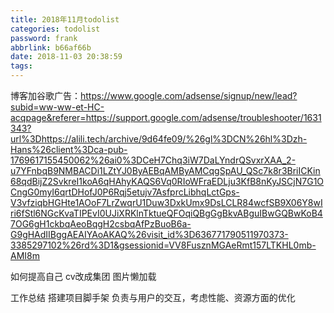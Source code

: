 ```yaml
---
title: 2018年11月todolist
categories: todolist
password: frank
abbrlink: b66af66b
date: 2018-11-03 20:38:59
tags:
---
```


博客加谷歌广告：https://www.google.com/adsense/signup/new/lead?subid=ww-ww-et-HC-acqpage&referer=https://support.google.com/adsense/troubleshooter/1631343?url%3Dhttps://alili.tech/archive/9d64fe09/%26gl%3DCN%26hl%3Dzh-Hans%26client%3Dca-pub-1769617155450062%26ai0%3DCeH7Chq3iW7DaLYndrQSvxrXAA_2-u7YFnbqB9NMBACDi1LZtYJ0ByAEBqAMByAMCqgSpAU_QSc7k8r3BriICKin68qdBijZ2SvkreI1koA6qHAhyKAQS6Vq0RIoWFraEDLju3KfB8nKyJSCjN7G1OCngG0myI6qrtDHofJ0P6Rqj5etujv7AsfprcLibhqLctGps-V3vfziqbHGHte1AOoF7LrZwqrU1Duw3DxkUmx9DsLCLR84wcfSB9X06Y8wIri6fStl6NGcKvaTIPEvI0UJiXRKlnTktueQFOqiQBgGgBkvABguIBwGQBwKoB47OG6gH1ckbqAeoBqgH2csbqAfPzBuoB6a-G9gHAdIIBggAEAIYAoAKAQ%26visit_id%3D636771790511970373-3385297102%26rd%3D1&gsessionid=VV8FusznMGAeRmt157LTKHL0mb-AMI8m

如何提高自己
cv改成集团
图片懒加载

工作总结
搭建项目脚手架
负责与用户的交互，考虑性能、资源方面的优化
 